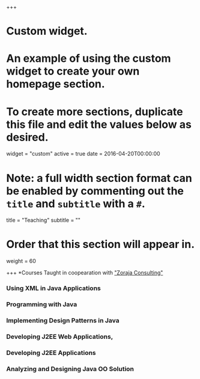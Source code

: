 +++
# Custom widget.
# An example of using the custom widget to create your own homepage section.
# To create more sections, duplicate this file and edit the values below as desired.
widget = "custom"
active = true
date = 2016-04-20T00:00:00

# Note: a full width section format can be enabled by commenting out the `title` and `subtitle` with a `#`.
title = "Teaching"
subtitle =  ""

# Order that this section will appear in.
weight = 60

+++
*Courses Taught in coopearation with ["Zoraja Consulting"](http://zoraja.hr/training)
### Using XML in Java Applications
### Programming with Java
### Implementing Design Patterns in Java
### Developing J2EE Web Applications,
### Developing J2EE Applications
### Analyzing and Designing Java OO Solution

